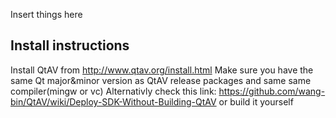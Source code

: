 Insert things here

## Install instructions

Install QtAV from http://www.qtav.org/install.html
Make sure you have the same Qt major&minor version as QtAV release packages and same same compiler(mingw or vc)
Alternativly check this link: https://github.com/wang-bin/QtAV/wiki/Deploy-SDK-Without-Building-QtAV or build it yourself

